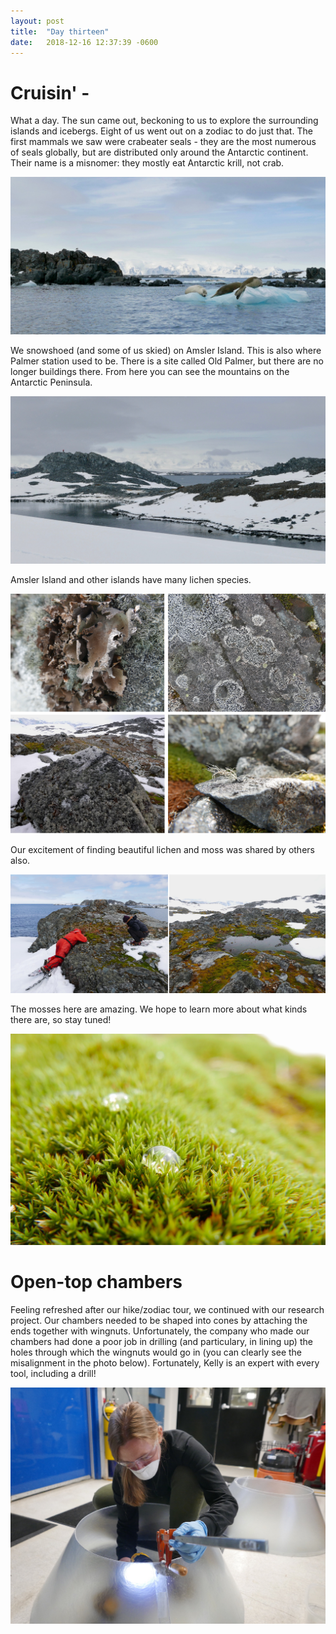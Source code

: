 ```yaml
---
layout: post
title:  "Day thirteen"
date:   2018-12-16 12:37:39 -0600
---
```


# Cruisin' - 

What a day. The sun came out, beckoning to us to explore the surrounding islands and icebergs. Eight of us went out on a zodiac to do just that. The first mammals we saw were crabeater seals - they are the most numerous of seals globally, but are distributed only around the Antarctic continent. Their name is a misnomer: they mostly eat Antarctic krill, not crab. 

![Crabeater seals](/assets/blog_photos/181216/p1060320.jpg)

We snowshoed (and some of us skied) on Amsler Island. This is also where Palmer station used to be. There is a site called Old Palmer, but there are no longer buildings there. From here you can see the mountains on the Antarctic Peninsula. 

![Mountains of the Peninsula](/assets/blog_photos/181216/p1060381.jpg)

Amsler Island and other islands have many lichen species. 

![Several lichen species](/assets/blog_photos/181216/lichen.jpg)

Our excitement of finding beautiful lichen and moss was shared by others also. 

![Closer examination](/assets/blog_photos/181216/studyinglichen.jpg)

The mosses here are amazing. We hope to learn more about what kinds there are, so stay tuned!

![Beautiful moss](/assets/blog_photos/181216/mosswithdrop.jpg)

# Open-top chambers

Feeling refreshed after our hike/zodiac tour, we continued with our research project. Our chambers needed to be shaped into cones by attaching the ends together with wingnuts. Unfortunately, the company who made our chambers had done a poor job in drilling (and particulary, in lining up) the holes through which the wingnuts would go in (you can clearly see the misalignment in the photo below). Fortunately, Kelly is an expert with every tool, including a drill!

![Drilling](/assets/blog_photos/181216/p1060488.jpg)


